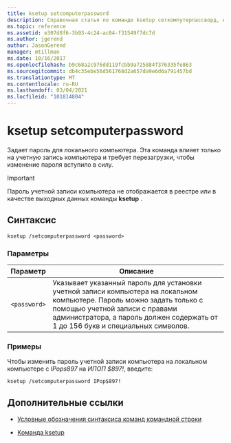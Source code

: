 ```yaml
---
title: ksetup setcomputerpassword
description: Справочная статья по команде ksetup сеткомпутерпассворд, которая задает пароль для локального компьютера.
ms.topic: reference
ms.assetid: e307d8f6-3b93-4c24-ac04-f31549f7dc7d
ms.author: jgerend
author: JasonGerend
manager: mtillman
ms.date: 10/16/2017
ms.openlocfilehash: b9c68a2c976dd119fcbb9a725884f376335fe863
ms.sourcegitcommit: db4c35ebe56d561768d2a657da9e6d6a791457bd
ms.translationtype: MT
ms.contentlocale: ru-RU
ms.lasthandoff: 03/04/2021
ms.locfileid: "101814804"
---
```

# <a name="ksetup-setcomputerpassword"></a>ksetup setcomputerpassword

Задает пароль для локального компьютера. Эта команда влияет только на учетную запись компьютера и требует перезагрузки, чтобы изменение пароля вступило в силу.

> [!IMPORTANT]
> Пароль учетной записи компьютера не отображается в реестре или в качестве выходных данных команды **ksetup** .

## <a name="syntax"></a>Синтаксис

```
ksetup /setcomputerpassword <password>
```

### <a name="parameters"></a>Параметры

| Параметр | Описание |
| --------- | ----------- |
| `<password>` | Указывает указанный пароль для установки учетной записи компьютера на локальном компьютере. Пароль можно задать только с помощью учетной записи с правами администратора, а пароль должен содержать от 1 до 156 букв и специальных символов. |

### <a name="examples"></a>Примеры

Чтобы изменить пароль учетной записи компьютера на локальном компьютере с *IPops897* на *ИПОП $897!*, введите:

```
ksetup /setcomputerpassword IPop$897!
```

## <a name="additional-references"></a>Дополнительные ссылки

- [Условные обозначения синтаксиса команд командной строки](command-line-syntax-key.md)

- [Команда ksetup](ksetup.md)
